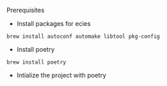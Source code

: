 Prerequisites

- Install packages for ecies
```
brew install autoconf automake libtool pkg-config
```
- Install poetry
```
brew install poetry
```
- Intialize the project with poetry

